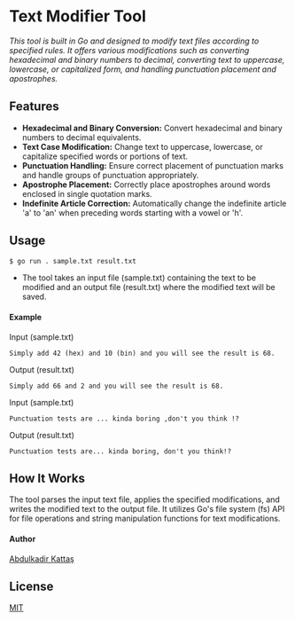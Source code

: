 # Text Modifier Tool

*This tool is built in Go and designed to modify text files according to specified rules. It offers various modifications such as converting hexadecimal and binary numbers to decimal, converting text to uppercase, lowercase, or capitalized form, and handling punctuation placement and apostrophes.*
## Features
- **Hexadecimal and Binary Conversion:** Convert hexadecimal and binary numbers to decimal equivalents.
- **Text Case Modification:** Change text to uppercase, lowercase, or capitalize specified words or portions of text.
- **Punctuation Handling:** Ensure correct placement of punctuation marks and handle groups of punctuation appropriately.
- **Apostrophe Placement:** Correctly place apostrophes around words enclosed in single quotation marks.
- **Indefinite Article Correction:** Automatically change the indefinite article 'a' to 'an' when preceding words starting with a vowel or 'h'.

## Usage

```bash
$ go run . sample.txt result.txt
```
- The tool takes an input file (sample.txt) containing the text to be modified and an output file (result.txt) where the modified text will be saved.

#### Example

Input (sample.txt)
```
Simply add 42 (hex) and 10 (bin) and you will see the result is 68.
```
Output (result.txt)
```
Simply add 66 and 2 and you will see the result is 68.
```
Input (sample.txt)
```
Punctuation tests are ... kinda boring ,don't you think !?
```
Output (result.txt)
```
Punctuation tests are... kinda boring, don't you think!?
```

## How It Works
The tool parses the input text file, applies the specified modifications, and writes the modified text to the output file. It utilizes Go's file system (fs) API for file operations and string manipulation functions for text modifications.

#### Author
[Abdulkadir Kattaş](https://github.com/kadirkattas)
## License
[MIT](https://choosealicense.com/licenses/mit/)